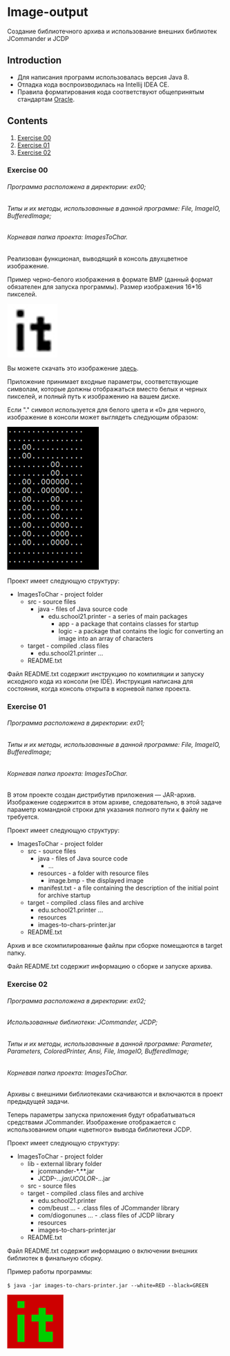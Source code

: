 # Image-output
Создание библиотечного архива и использование внешних библиотек JCommander и JCDP

## Introduction
- Для написания программ использовалась версия Java 8.
- Отладка кода воспроизводилась на Intellij IDEA CE.
- Правила форматирования кода соответствуют общепринятым стандартам [Oracle](https://www.oracle.com/java/technologies/javase/codeconventions-namingconventions.html).

## Contents
1. [Exercise 00](#exercise-00)
2. [Exercise 01](#exercise-01)
3. [Exercise 02](#exercise-02)

### Exercise 00

###### Программа расположена в директории: ex00;
###### Типы и их методы, использованные в данной программе: File, ImageIO, BufferedImage;
###### Корневая папка проекта: ImagesToChar.

Реализован функционал, выводящий в консоль двухцветное изображение.

Пример черно-белого изображения в формате BMP (данный формат обязателен для запуска программы). Размер изображения 16*16 пикселей.

![it](misc/images/it_black.png)

Вы можете скачать это изображение [здесь](https://yadi.sk/i/nt-C_kZKWrlyNQ ).

Приложение принимает входные параметры, соответствующие символам, которые должны отображаться вместо белых и черных пикселей, и полный путь к изображению на вашем диске.

Если "." символ используется для белого цвета и «0» для черного, изображение в консоли может выглядеть следующим образом:


![it_console](misc/images/it_console.png)

Проект имеет следующую структуру:

- ImagesToChar - project folder
  - src - source files
    -	java - files of Java source code
        - edu.school21.printer - a series of main packages
          -	app - a package that contains classes for startup 
          -	logic - a package that contains the logic for converting an image into an array of characters
  -	target - compiled .class files
    -	edu.school21.printer ...
  -	README.txt
  
Файл README.txt содержит инструкцию по компиляции и запуску исходного кода из консоли (не IDE). Инструкция написана для состояния, когда консоль открыта в корневой папке проекта.

### Exercise 01

###### Программа расположена в директории: ex01;
###### Типы и их методы, использованные в данной программе: File, ImageIO, BufferedImage;
###### Корневая папка проекта: ImagesToChar.

В этом проекте создан дистрибутив приложения — JAR-архив. Изображение содержится в этом архиве, следовательно, в этой задаче параметр командной строки для указания полного пути к файлу не требуется.

Проект имеет следующую структуру:

- ImagesToChar - project folder
  - src - source files
    - java - files of Java source code
      - ...
    -	resources - a folder with resource files
         - image.bmp - the displayed image
    - manifest.txt - a file containing the description of the initial point for archive startup  
  - target - compiled .class files and archive
    - edu.school21.printer ...
    - resources
    - images-to-chars-printer.jar
  - README.txt

Архив и все скомпилированные файлы при сборке помещаются в target папку.

Файл README.txt содержит информацию о сборке и запуске архива.

### Exercise 02

###### Программа расположена в директории: ex02;
###### Использованные библиотеки: JCommander, JCDP;
###### Типы и их методы, использованные в данной программе: Parameter, Parameters, ColoredPrinter, Ansi, File, ImageIO, BufferedImage;
###### Корневая папка проекта: ImagesToChar.

Архивы с внешними библиотеками скачиваются и включаются в проект предыдущей задачи.

Теперь параметры запуска приложения будут обрабатываться средствами JCommander. Изображение отображается с использованием опции «цветного» вывода библиотеки JCDP.

Проект имеет следующую структуру:

- ImagesToChar - project folder
  -	lib - external library folder
    -	jcommander-*.**.jar
    -	JCDP-*.*.*.jar/JCOLOR-*.*.*.jar
  -	src - source files
  -	target - compiled .class files and archive
    -	edu.school21.printer
    -	com/beust ... - .class files of JCommander library
    -	com/diogonunes ... - .class files of JCDP library
    -	resources
    -	images-to-chars-printer.jar
  -	README.txt

Файл README.txt содержит информацию о включении внешних библиотек в финальную сборку.

Пример работы программы:

`$ java -jar images-to-chars-printer.jar --white=RED --black=GREEN`

![it_red](misc/images/it_red.png)
